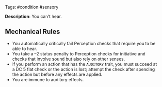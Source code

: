 Tags: #condition #sensory

**Description:** You can't hear. 

## Mechanical Rules

- You automatically critically fail Perception checks that require you to be able to hear.
- You take a –2 status penalty to Perception checks for initiative and checks that involve sound but also rely on other senses.
- If you perform an action that has the `AUDITORY` trait, you must succeed at a DC 5 flat check or the action is lost; attempt the check after spending the action but before any effects are applied.
- You are immune to auditory effects.